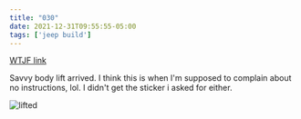 ```yaml
---
title: "030"
date: 2021-12-31T09:55:55-05:00
tags: ['jeep build']
---
```

[WTJF link](https://wranglertjforum.com/threads/prndls-tj-build-ii-the-green-one.55717/post-1030901)

Savvy body lift arrived. I think this is when I'm supposed to complain about no instructions, lol. I didn't get the sticker i asked for either.

![lifted](/build-thread/img/200.gif)